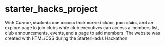 # starter_hacks_project

With Curator, students can access their current clubs, past clubs, and an explore page to join clubs while club executives can access a members list, club announcements, events, and a page to add members. The website was created with HTML/CSS during the StarterHacks Hackathon
